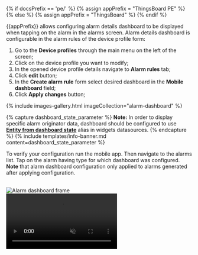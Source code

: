 {% if docsPrefix == 'pe/' %}
{% assign appPrefix = "ThingsBoard PE" %}
{% else %}
{% assign appPrefix = "ThingsBoard" %}
{% endif %}

{{appPrefix}} allows configuring alarm details dashboard to be displayed when tapping on the alarm in the alarms screen.
Alarm details dashboard is configurable in the alarm rules of the device profile form:

1. Go to the **Device profiles** through the main menu on the left of the screen;
2. Click on the device profile you want to modify;
3. In the opened device profile details navigate to **Alarm rules** tab;
4. Click **edit** button;
5. In the **Create alarm rule** form select desired dashboard in the **Mobile dashboard** field;
6. Click **Apply changes** button;

{% include images-gallery.html imageCollection="alarm-dashboard" %}

{% capture dashboard_state_parameter %}
**Note:** In order to display specific alarm originator data, dashboard should be configured to use [**Entity from dashboard state**](/docs/{{docsPrefix}}user-guide/ui/aliases/#entity-from-dashboard-state) alias in widgets datasources.
{% endcapture %}
{% include templates/info-banner.md content=dashboard_state_parameter %}

To verify your configuration run the mobile app. Then navigate to the alarms list. Tap on the alarm having type for which dashboard was configured.
**Note** that alarm dashboard configuration only applied to alarms generated after applying configuration.

<br>

<div style="display: flex;">
    <div class="mobile-frame ios">
        <div class="phone-shadow right"></div>
        <div class="frame-image">
            <img src="https://img.tbqa.cloud/mobile/{{docsPrefix}}alarm-dashboard-frame.png" alt="Alarm dashboard frame">
        </div>
        <div class="frame-video">
            <video autoplay loop preload="auto" muted playsinline>
                 <source src="https://video.thingsboard.io/mobile/{{docsPrefix}}alarm-dashboard.mp4" type="video/mp4">
                 <source src="https://video.thingsboard.io/mobile/{{docsPrefix}}alarm-dashboard.webm" type="video/webm">
            </video>
        </div>
    </div>
</div>
